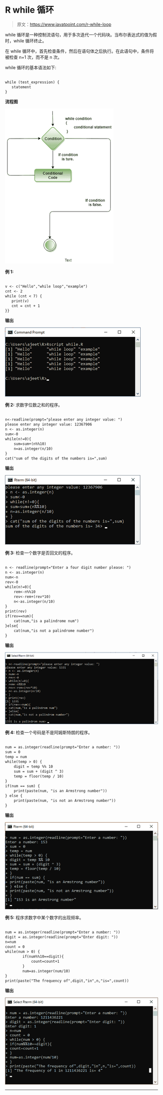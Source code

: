 # R while 循环

> 原文：<https://www.javatpoint.com/r-while-loop>

while 循环是一种控制流语句，用于多次迭代一个代码块。当布尔表达式的值为假时，while 循环终止。

在 while 循环中，首先检查条件，然后在语句体之后执行。在此语句中，条件将被检查 n+1 次，而不是 n 次。

while 循环的基本语法如下:

```

while (test_expression) {
   statement
}

```

**流程图**

![R While Loop](img/5cf863d7020ce19abee6a0eee73135d6.png)

**例 1:**

```

v <- c("Hello","while loop","example")
cnt <- 2
while (cnt < 7) {
   print(v)
   cnt = cnt + 1
}}

```

**输出**

![R While Loop](img/0040eca7ebe45d246cd7bc511176ad09.png)

**例 2:** 求数字位数之和的程序。

```

n<-readline(prompt="please enter any integer value: ")
please enter any integer value: 12367906
n <- as.integer(n)
sum<-0
while(n!=0){
	sum=sum+(n%%10)
	n=as.integer(n/10)
}
cat("sum of the digits of the numbers is=",sum)

```

**输出**

![R While Loop](img/cdc88776c2e5ec824f18ff1f1c9af598.png)

**例 3:** 检查一个数字是否回文的程序。

```

n <- readline(prompt="Enter a four digit number please: ")
n <- as.integer(n)
num<-n
rev<-0
while(n!=0){
	rem<-n%%10
	rev<-rem+(rev*10)
	n<-as.integer(n/10)
}
print(rev)
if(rev==num){
	cat(num,"is a palindrome num")
}else{
	cat(num,"is not a palindrome number")
}

```

**输出**

![R While Loop](img/a2ad25df2db2ecbf4fb0010883177299.png)

**例 4:** 检查一个号码是不是阿姆斯特朗的程序。

```

num = as.integer(readline(prompt="Enter a number: "))
sum = 0
temp = num
while(temp > 0) {
	digit = temp %% 10
	sum = sum + (digit ^ 3)
	temp = floor(temp / 10)
}
if(num == sum) {
	print(paste(num, "is an Armstrong number"))
} else {
	print(paste(num, "is not an Armstrong number"))
}

```

**输出**

![R While Loop](img/1fc12217d1d63774e9179c8c511ffc38.png)

**例 5:** 程序求数字中某个数字的出现频率。

```

num = as.integer(readline(prompt="Enter a number: "))
digit = as.integer(readline(prompt="Enter digit: "))
n=num
count = 0
while(num > 0) {
		if(num%%10==digit){
			count=count+1
		}
		num=as.integer(num/10)
}
print(paste("The frequency of",digit,"in",n,"is=",count))

```

**输出**

![R While Loop](img/7a780e0f9efd10623ff538e8ef2f7a0e.png)

* * *